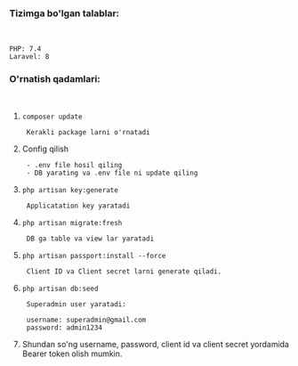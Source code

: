 <h3><b>Tizimga bo'lgan talablar:</b></h3><br/>

    PHP: 7.4
    Laravel: 8

<h3><b>O'rnatish qadamlari:</b></h3><br/>

1. <code>composer update</code>
	
        Kerakli package larni o'rnatadi

2. Config qilish

        - .env file hosil qiling
        - DB yarating va .env file ni update qiling

3. <code>php artisan key:generate</code>
	
	    Applicatation key yaratadi	

4. <code>php artisan migrate:fresh</code>
	
	    DB ga table va view lar yaratadi	
	
5. <code>php artisan passport:install --force</code>

	    Client ID va Client secret larni generate qiladi.	
	
6. <code>php artisan db:seed</code>
		
	    Superadmin user yaratadi:

	    username: superadmin@gmail.com
        password: admin1234

7. Shundan so'ng username, password, client id va client secret yordamida Bearer token olish mumkin.

